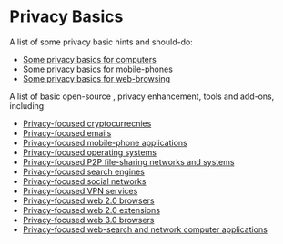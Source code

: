 # Privacy Basics

A list of some privacy basic hints and should-do:
- [Some privacy basics for computers](https://github.com/serejandmyself/Privacy-Basics/blob/master/Some%20privacy%20basics%20for%20computers.md)
- [Some privacy basics for mobile-phones](https://github.com/serejandmyself/Privacy-Basics/blob/master/Some%20privacy%20basics%20for%20mobile-phones.md)
- [Some privacy basics for web-browsing](https://github.com/serejandmyself/Privacy-Basics/blob/master/Some%20privacy%20basics%20for%20web-browsing.md)

A list of basic open-source , privacy enhancement, tools and add-ons, including:
- [Privacy-focused cryptocurrecnies](https://github.com/serejandmyself/Privacy-Basics/blob/master/Privacy-focused%20cryptocurrecnies.md)
- [Privacy-focused emails](https://github.com/serejandmyself/Privacy-Basics/blob/master/Privacy-focused%20emails.md)
- [Privacy-focused mobile-phone applications](https://github.com/serejandmyself/Privacy-Basics/blob/master/Privacy-focused%20mobile-phone%20applications.md)
- [Privacy-focused operating systems](https://github.com/serejandmyself/Privacy-Basics/blob/master/Privacy-focused%20operating%20systems.md)
- [Privacy-focused P2P file-sharing networks and systems](https://github.com/serejandmyself/Privacy-Basics/blob/master/Privacy-focused%20P2P%20file-sharing%20networks%20and%20systems.md)
- [Privacy-focused search engines](https://github.com/serejandmyself/Privacy-Basics/blob/master/Privacy-focused%20search%20engines.md)
- [Privacy-focused social networks](https://github.com/serejandmyself/Privacy-Basics/blob/master/Privacy-focused%20social%20networks.md)
- [Privacy-focused VPN services](https://github.com/serejandmyself/Privacy-Basics/blob/master/Privacy-focused%20VPN%20services.md)
- [Privacy-focused web 2.0 browsers](https://github.com/serejandmyself/Privacy-Basics/blob/master/Privacy-focused%20web%202.0-browsers.md)
- [Privacy-focused web 2.0 extensions](https://github.com/serejandmyself/Privacy-Basics/blob/master/Privacy-focused%20web%202.0-extensions.md)
- [Privacy-focused web 3.0 browsers](https://github.com/serejandmyself/Privacy-Basics/blob/master/Privacy-focused%20web%203.0-browsers.md)
- [Privacy-focused web-search and network computer applications](https://github.com/serejandmyself/Privacy-Basics/blob/master/Privacy-focused%20web-search%20and%20network%20computer%20applications.md)
